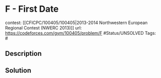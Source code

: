 # F - First Date

contest: [[CFICPC/100405/100405|2013-2014 Northwestern European Regional Contest (NWERC 2013)]]
url: https://codeforces.com/gym/100405/problem/F
#Status/UNSOLVED
Tags: #

## Description

## Solution

